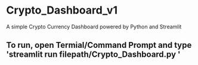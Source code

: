 # Crypto_Dashboard_v1
A simple Crypto Currency Dashboard powered by Python and Streamlit 

## To run, open Termial/Command Prompt and type 'streamlit run filepath/Crypto_Dashboard.py '
